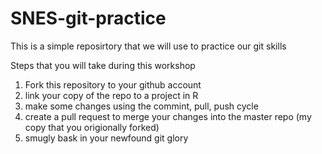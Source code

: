# SNES-git-practice

This is a simple reposirtory that we will use to practice our git skills 

Steps that you will take during this workshop

1. Fork this repository to your github account
2. link your copy of the repo to a project in R 
3. make some changes using the commint, pull, push cycle
4. create a pull request to merge your changes into the master repo (my copy that you origionally forked)
5. smugly bask in your newfound git glory
